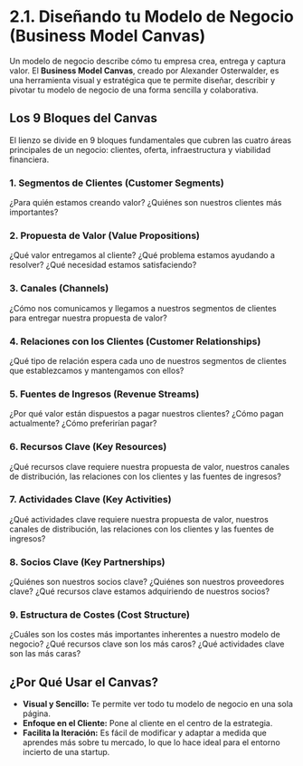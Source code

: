 # 2.1. Diseñando tu Modelo de Negocio (Business Model Canvas)

Un modelo de negocio describe cómo tu empresa crea, entrega y captura valor. El **Business Model Canvas**, creado por Alexander Osterwalder, es una herramienta visual y estratégica que te permite diseñar, describir y pivotar tu modelo de negocio de una forma sencilla y colaborativa.

## Los 9 Bloques del Canvas

El lienzo se divide en 9 bloques fundamentales que cubren las cuatro áreas principales de un negocio: clientes, oferta, infraestructura y viabilidad financiera.

### 1. Segmentos de Clientes (Customer Segments)
¿Para quién estamos creando valor? ¿Quiénes son nuestros clientes más importantes?

### 2. Propuesta de Valor (Value Propositions)
¿Qué valor entregamos al cliente? ¿Qué problema estamos ayudando a resolver? ¿Qué necesidad estamos satisfaciendo?

### 3. Canales (Channels)
¿Cómo nos comunicamos y llegamos a nuestros segmentos de clientes para entregar nuestra propuesta de valor?

### 4. Relaciones con los Clientes (Customer Relationships)
¿Qué tipo de relación espera cada uno de nuestros segmentos de clientes que establezcamos y mantengamos con ellos?

### 5. Fuentes de Ingresos (Revenue Streams)
¿Por qué valor están dispuestos a pagar nuestros clientes? ¿Cómo pagan actualmente? ¿Cómo preferirían pagar?

### 6. Recursos Clave (Key Resources)
¿Qué recursos clave requiere nuestra propuesta de valor, nuestros canales de distribución, las relaciones con los clientes y las fuentes de ingresos?

### 7. Actividades Clave (Key Activities)
¿Qué actividades clave requiere nuestra propuesta de valor, nuestros canales de distribución, las relaciones con los clientes y las fuentes de ingresos?

### 8. Socios Clave (Key Partnerships)
¿Quiénes son nuestros socios clave? ¿Quiénes son nuestros proveedores clave? ¿Qué recursos clave estamos adquiriendo de nuestros socios?

### 9. Estructura de Costes (Cost Structure)
¿Cuáles son los costes más importantes inherentes a nuestro modelo de negocio? ¿Qué recursos clave son los más caros? ¿Qué actividades clave son las más caras?

## ¿Por Qué Usar el Canvas?

*   **Visual y Sencillo:** Te permite ver todo tu modelo de negocio en una sola página.
*   **Enfoque en el Cliente:** Pone al cliente en el centro de la estrategia.
*   **Facilita la Iteración:** Es fácil de modificar y adaptar a medida que aprendes más sobre tu mercado, lo que lo hace ideal para el entorno incierto de una startup.